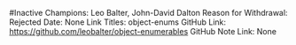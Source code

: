 #Inactive
Champions: Leo Balter, John-David Dalton
Reason for Withdrawal: Rejected
Date: None
Link Titles: object-enums
GitHub Link: https://github.com/leobalter/object-enumerables
GitHub Note Link: None
